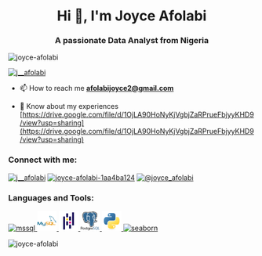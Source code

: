 <h1 align="center">Hi 👋, I'm Joyce Afolabi</h1>
<h3 align="center">A passionate Data Analyst from Nigeria</h3>

<p align="left"> <img src="https://komarev.com/ghpvc/?username=joyce-afolabi&label=Profile%20views&color=0e75b6&style=flat" alt="joyce-afolabi" /> </p>

<p align="left"> <a href="https://twitter.com/j__afolabi" target="blank"><img src="https://img.shields.io/twitter/follow/j__afolabi?logo=twitter&style=for-the-badge" alt="j__afolabi" /></a> </p>

- 📫 How to reach me **afolabijoyce2@gmail.com**

- 📄 Know about my experiences [https://drive.google.com/file/d/1OjLA90HoNyKjVgbjZaRPrueFbjyyKHD9/view?usp=sharing](https://drive.google.com/file/d/1OjLA90HoNyKjVgbjZaRPrueFbjyyKHD9/view?usp=sharing)

<h3 align="left">Connect with me:</h3>
<p align="left">
<a href="https://twitter.com/j__afolabi" target="blank"><img align="center" src="https://raw.githubusercontent.com/rahuldkjain/github-profile-readme-generator/master/src/images/icons/Social/twitter.svg" alt="j__afolabi" height="30" width="40" /></a>
<a href="https://linkedin.com/in/joyce-afolabi-1aa4ba124" target="blank"><img align="center" src="https://raw.githubusercontent.com/rahuldkjain/github-profile-readme-generator/master/src/images/icons/Social/linked-in-alt.svg" alt="joyce-afolabi-1aa4ba124" height="30" width="40" /></a>
<a href="https://medium.com/@joyce_afolabi" target="blank"><img align="center" src="https://raw.githubusercontent.com/rahuldkjain/github-profile-readme-generator/master/src/images/icons/Social/medium.svg" alt="@joyce_afolabi" height="30" width="40" /></a>
</p>

<h3 align="left">Languages and Tools:</h3>
<p align="left"> <a href="https://www.microsoft.com/en-us/sql-server" target="_blank" rel="noreferrer"> <img src="https://www.svgrepo.com/show/303229/microsoft-sql-server-logo.svg" alt="mssql" width="40" height="40"/> </a> <a href="https://www.mysql.com/" target="_blank" rel="noreferrer"> <img src="https://raw.githubusercontent.com/devicons/devicon/master/icons/mysql/mysql-original-wordmark.svg" alt="mysql" width="40" height="40"/> </a> <a href="https://pandas.pydata.org/" target="_blank" rel="noreferrer"> <img src="https://raw.githubusercontent.com/devicons/devicon/2ae2a900d2f041da66e950e4d48052658d850630/icons/pandas/pandas-original.svg" alt="pandas" width="40" height="40"/> </a> <a href="https://www.postgresql.org" target="_blank" rel="noreferrer"> <img src="https://raw.githubusercontent.com/devicons/devicon/master/icons/postgresql/postgresql-original-wordmark.svg" alt="postgresql" width="40" height="40"/> </a> <a href="https://www.python.org" target="_blank" rel="noreferrer"> <img src="https://raw.githubusercontent.com/devicons/devicon/master/icons/python/python-original.svg" alt="python" width="40" height="40"/> </a> <a href="https://seaborn.pydata.org/" target="_blank" rel="noreferrer"> <img src="https://seaborn.pydata.org/_images/logo-mark-lightbg.svg" alt="seaborn" width="40" height="40"/> </a> </p>

<p><img align="center" src="https://github-readme-stats.vercel.app/api/top-langs?username=joyce-afolabi&show_icons=true&locale=en&layout=compact" alt="joyce-afolabi" /></p>
